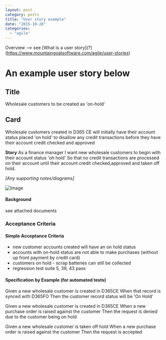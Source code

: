 ```yaml
---
layout: post
category: posts
title: "User story example"
date: "2015-10-28"
categories: 
  - "agile"
---
```


Overview –> see [What is a user story](?](https://www.mountaingoatsoftware.com/agile/user-stories)

# An example user story below

## Title

Wholesale customers to be created as 'on-hold'

## Card

Wholesale customers created in D365 CE will initially have their account status placed 'on hold' to disallow any credit transactions before they have their account credit checked and approved

**Story** As a finance manager I want new wholesale customers to begin with their account status 'oh hold' So that no credit transactions are processed on their account until their account credit checked,approved and taken off hold.

_\[Any supporting notes/diagrams\]_

![Image](images/9c4ff0bf-2adc-4582-93a8-ffa8f06f2fca?fileName=image.png)

#### Background

see attached documents

### Acceptance Criteria

#### Simple Acceptance Criteria

- new customer accounts created will have an on hold status
- accounts with on-hold status are not able to make purchases (without up front payment by credit card)
- customers on hold - scrap batteries can still be collected
- regression test suite 5, 39, 43 pass

#### Specification by Example (for automated tests)

Given a new wholesale customer is created in D365CE When that record is synced with D365FO Then the customer record status will be 'On Hold'

Given a new wholesale customer is created in D365CE When a new purchase order is raised against the customer Then the request is denied due to the customer being on hold

Given a new wholesale customer is taken off hold When a new purchase order is raised against the customer Then the request is accepted
